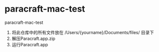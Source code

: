 # paracraft-mac-test
paracraft-mac-test

1. 将此仓库中的所有文件放在 /Users/{yourname}/Documents/files/ 目录下
2. 解压Paracraft.app.zip
3. 运行Paracraft.app
